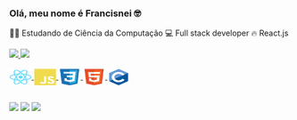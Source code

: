 ### Olá, meu nome é Francisnei 🤓

👨‍🎓 Estudando de Ciência da Computação
💻 Full stack developer 
🔥 React.js

 <div>
  <a href="https://github.com/Francisneibl">
  <img height="180em" src="https://github-readme-stats.vercel.app/api?username=Francisneibl&show_icons=true&theme=tokyonight&count_private=true"/>
  <img height="180em" src="https://github-readme-stats.vercel.app/api/top-langs/?username=Francisneibl&layout=compact&langs_count=7&theme=tokyonight"/>
</div>
<div style="display: inline_block"><br>
       <img align="center" alt="Fran-React" height="30" width="40" src="https://raw.githubusercontent.com/devicons/devicon/master/icons/react/react-original.svg">
         <img align="center" alt="Fran-Js" height="30" width="40" src="https://raw.githubusercontent.com/devicons/devicon/master/icons/javascript/javascript-plain.svg">
        <img align="center" alt="Fran-React" height="30" width="40" src="https://raw.githubusercontent.com/devicons/devicon/master/icons/css3/css3-original.svg">
         <img align='center' alt='html' height='30' width='40' src='https://raw.githubusercontent.com/devicons/devicon/master/icons/html5/html5-original.svg'>
        <img align="center" alt="Fran-React" height="30" width="40" src="https://raw.githubusercontent.com/devicons/devicon/master/icons/c/c-original.svg">


 </div>
 
 ##
  <div> 
  <a href="https://www.instagram.com/francisnei.developer/" target="_blank"><img src="https://img.shields.io/badge/-Instagram-%23E4405F?style=for-the-badge&logo=instagram&logoColor=white" target="_blank"></a>
  <a href = "mailto:francisneibernardeslima@gmail.com"><img src="https://img.shields.io/badge/Gmail-D14836?style=for-the-badge&logo=gmail&logoColor=white" target="_blank"></a>
  <a href="https://www.linkedin.com/in/https://www.linkedin.com/in/francisnei-bernardes-lima-b9024314b/" target="_blank"><img src="https://img.shields.io/badge/-LinkedIn-%230077B5?style=for-the-badge&logo=linkedin&logoColor=white" target="_blank"></a> 

</div>
